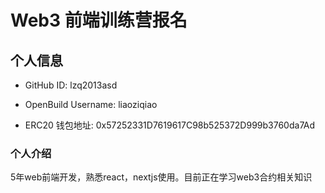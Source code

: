 # Web3 前端训练营报名

## 个人信息

- GitHub ID: lzq2013asd

- OpenBuild Username: liaoziqiao

- ERC20   钱包地址: 0x57252331D7619617C98b525372D999b3760da7Ad

### 个人介绍
5年web前端开发，熟悉react，nextjs使用。目前正在学习web3合约相关知识
